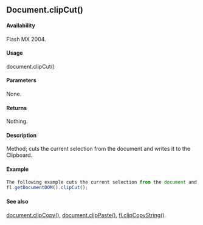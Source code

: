 ## Document.clipCut()

#### Availability

Flash MX 2004.

#### Usage

document.clipCut()

#### Parameters

None.

#### Returns

Nothing.

#### Description

Method; cuts the current selection from the document and writes it to the Clipboard.

#### Example

```javascript
The following example cuts the current selection from the document and writes it to the Clipboard:
fl.getDocumentDOM().clipCut();

```
#### See also

[document.clipCopy()](../Document_object/docume30.md), [document.clipPaste()](../Document_object/docume32.md), [fl.clipCopyString()](../flash_object_(fl)/fl6.md).

<span id="document.clipPaste()" class="anchor"></span>
